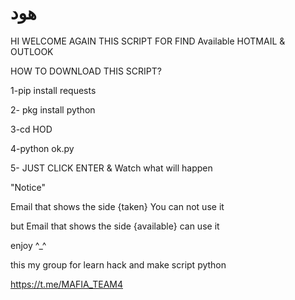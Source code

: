 # هود

HI WELCOME AGAIN 
THIS SCRIPT FOR FIND Available HOTMAIL & OUTLOOK

HOW TO DOWNLOAD THIS SCRIPT? 

1-pip install requests 

2- pkg install python 

3-cd HOD 

4-python ok.py 

5- JUST CLICK ENTER & Watch what will happen 

"Notice" 

Email that shows the side {taken} You can not use it 

but Email that shows the side {available} can use it 


enjoy ^_^

this my group for learn hack and make script python 

https://t.me/MAFIA_TEAM4
